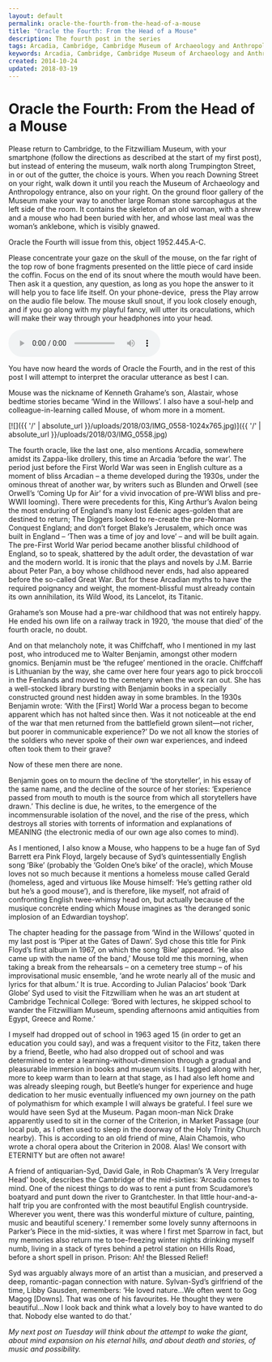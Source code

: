 ```yaml
---
layout: default
permalink: oracle-the-fourth-from-the-head-of-a-mouse
title: "Oracle the Fourth: From the Head of a Mouse"
description: The fourth post in the series
tags: Arcadia, Cambridge, Cambridge Museum of Archaeology and Anthropology, Coming Up for Air, Eden, First World War, George Orwell, Gog Magog Hills, JM Barrie, Kenneth Grahame, music, Nick Drake, paganism, Peter Pan, Pink Floyd, Piper at the Gates of Dawn, Syd Barrett, William Blake, Wind in the Willows	
keywords: Arcadia, Cambridge, Cambridge Museum of Archaeology and Anthropology, Coming Up for Air, Eden, First World War, George Orwell, Gog Magog Hills, JM Barrie, Kenneth Grahame, music, Nick Drake, paganism, Peter Pan, Pink Floyd, Piper at the Gates of Dawn, Syd Barrett, William Blake, Wind in the Willows	
created: 2014-10-24
updated: 2018-03-19
---
```


Oracle the Fourth: From the Head of a Mouse
===========================================

Please return to Cambridge, to the Fitzwilliam Museum, with your smartphone (follow the directions as described at the 
start of my first post), but instead of entering the museum, walk north along Trumpington Street, in or out of the gutter, 
the choice is yours. When you reach Downing Street on your right, walk down it until you reach the Museum of Archaeology 
and Anthropology entrance, also on your right. On the ground floor gallery of the Museum make your way to another large 
Roman stone sarcophagus at the left side of the room. It contains the skeleton of an old woman, with a shrew and a mouse 
who had been buried with her, and whose last meal was the woman’s anklebone, which is visibly gnawed.

Oracle the Fourth will issue from this, object 1952.445.A-C.

Please concentrate your gaze on the skull of the mouse, on the far right of the top row of bone fragments presented on 
the little piece of card inside the coffin. Focus on the end of its snout where the mouth would have been. Then ask it a 
question, any question, as long as you hope the answer to it will help you to face life itself. On your phone-device, 
press the Play arrow on the audio file below. The mouse skull snout, if you look closely enough, and if you go along with 
my playful fancy, will utter its oraculations, which will make their way through your headphones into your head.

<audio controls="controls">
    <source type="audio/mpeg" src="{{ '/' | absolute_url }}/uploads/2017/07/Four.mp3" />
      [{{ '/' | absolute_url }}/uploads/2017/07/Four.mp3]({{ '/' | absolute_url }}/uploads/2017/07/Four.mp3)
</audio>

You have now heard the words of Oracle the Fourth, and in the rest of this post I will attempt to interpret the oracular 
utterance as best I can.

Mouse was the nickname of Kenneth Grahame’s son, Alastair, whose bedtime stories became ‘Wind in the Willows’. I also 
have a soul-help and colleague-in-learning called Mouse, of whom more in a moment.

[![]({{ '/' | absolute_url }}/uploads/2018/03/IMG_0558-1024x765.jpg)]({{ '/' | absolute_url }}/uploads/2018/03/IMG_0558.jpg)

The fourth oracle, like the last one, also mentions Arcadia, somewhere amidst its Zappa-like drollery, this time an 
Arcadia ‘before the war’. The period just before the First World War was seen in English culture as a moment of bliss 
Arcadian – a theme developed during the 1930s, under the ominous threat of another war, by writers such as Blunden and 
Orwell (see Orwell’s ‘Coming Up for Air’ for a vivid invocation of pre-WWI bliss and pre-WWII looming). There were 
precedents for this, King Arthur’s Avalon being the most enduring of England’s many lost Edenic ages-golden that are 
destined to return; The Diggers looked to re-create the pre-Norman Conquest England; and don’t forget Blake’s Jerusalem, 
which once was built in England – ‘Then was a time of joy and love’ – and will be built again. The pre-First World War 
period became another blissful childhood of England, so to speak, shattered by the adult order, the devastation of war 
and the modern world. It is ironic that the plays and novels by J.M. Barrie about Peter Pan, a boy whose childhood never 
ends, had also appeared before the so-called Great War. But for these Arcadian myths to have the required poignancy and 
weight, the moment-blissful must already contain its own annihilation, its Wild Wood, its Lancelot, its Titanic.

Grahame’s son Mouse had a pre-war childhood that was not entirely happy. He ended his own life on a railway track in 1920, 
‘the mouse that died’ of the fourth oracle, no doubt.

And on that melancholy note, it was Chiffchaff, who I mentioned in my last post, who introduced me to Walter Benjamin, 
amongst other modern gnomics. Benjamin must be ‘the refugee’ mentioned in the oracle. Chiffchaff is Lithuanian by the way, 
she came over here four years ago to pick broccoli in the Fenlands and moved to the cemetery when the work ran out. She 
has a well-stocked library bursting with Benjamin books in a specially constructed ground nest hidden away in some brambles. 
In the 1930s Benjamin wrote: ‘With the \[First\] World War a process began to become apparent which has not halted since 
then. Was it not noticeable at the end of the war that men returned from the battlefield grown silent—not richer, but 
poorer in communicable experience?’ Do we not all know the stories of the soldiers who never spoke of their _own_ war 
experiences, and indeed often took them to their grave?

Now of these men there are none.

Benjamin goes on to mourn the decline of ‘the storyteller’, in his essay of the same name, and the decline of the source 
of her stories: ‘Experience passed from mouth to mouth is the source from which all storytellers have drawn.’ This decline 
is due, he writes, to the emergence of the incommensurable isolation of the novel, and the rise of the press, which destroys 
all stories with torrents of information and explanations of MEANING (the electronic media of our own age also comes to mind).

As I mentioned, I also know a Mouse, who happens to be a huge fan of Syd Barrett era Pink Floyd, largely because of Syd’s 
quintessentially English song ‘Bike’ (probably the ‘Golden One’s bike’ of the oracle), which Mouse loves not so much 
because it mentions a homeless mouse called Gerald (homeless, aged and virtuous like Mouse himself: ‘He’s getting 
rather old but he’s a good mouse’), and is therefore, like myself, not afraid of confronting English twee-whimsy head on, 
but actually because of the musique concrète ending which Mouse imagines as ‘the deranged sonic implosion of an Edwardian 
toyshop’.

The chapter heading for the passage from ‘Wind in the Willows’ quoted in my last post is ‘Piper at the Gates of Dawn’. 
Syd chose this title for Pink Floyd’s first album in 1967, on which the song ‘Bike’ appeared. ‘He also came up with the 
name of the band,’ Mouse told me this morning, when taking a break from the rehearsals – on a cemetery tree stump – of 
his improvisational music ensemble, ‘and he wrote nearly all of the music and lyrics for that album.’ It is true. 
According to Julian Palacios’ book ‘Dark Globe’ Syd used to visit the Fitzwilliam when he was an art student at 
Cambridge Technical College: ‘Bored with lectures, he skipped school to wander the Fitzwilliam Museum, spending 
afternoons amid antiquities from Egypt, Greece and Rome.’

I myself had dropped out of school in 1963 aged 15 (in order to get an education you could say), and was a frequent 
visitor to the Fitz, taken there by a friend, Beetle, who had also dropped out of school and was determined to enter a 
learning-without-dimension through a gradual and pleasurable immersion in books and museum visits. I tagged along with 
her, more to keep warm than to learn at that stage, as I had also left home and was already sleeping rough, but Beetle’s 
hunger for experience and huge dedication to her music eventually influenced my own journey on the path of polymathism 
for which example I will always be grateful. I feel sure we would have seen Syd at the Museum. Pagan moon-man Nick Drake 
apparently used to sit in the corner of the Criterion, in Market Passage (our local pub, as I often used to sleep in the 
doorway of the Holy Trinity Church nearby). This is according to an old friend of mine, Alain Chamois, who wrote a choral 
opera about the Criterion in 2008. Alas! We consort with ETERNITY but are often not aware!

A friend of antiquarian-Syd, David Gale, in Rob Chapman’s ‘A Very Irregular Head’ book, describes the Cambridge of the 
mid-sixties: ‘Arcadia comes to mind. One of the nicest things to do was to rent a punt from Scudamore’s boatyard and punt 
down the river to Grantchester. In that little hour-and-a-half trip you are confronted with the most beautiful English 
countryside. Wherever you went, there was this wonderful mixture of culture, painting, music and beautiful scenery.’ 
I remember some lovely sunny afternoons in Parker’s Piece in the mid-sixties, it was where I first met Sparrow in fact,
 but my memories also return me to toe-freezing winter nights drinking myself numb, living in a stack of tyres behind a 
 petrol station on Hills Road, before a short spell in prison. Prison: Ah! the Blessed Relief!

Syd was arguably always more of an artist than a musician, and preserved a deep, romantic-pagan connection with nature. 
Sylvan-Syd’s girlfriend of the time, Libby Gausden, remembers: ‘He loved nature…We often went to Gog Magog \[Downs\]. 
That was one of his favourites. He thought they were beautiful…Now I look back and think what a lovely boy to have wanted 
to do that. Nobody else wanted to do that.’

_My next post on Tuesday will think about the attempt to wake the giant, about mind expansion on his eternal hills, and 
about death and stories, of music and possibility._